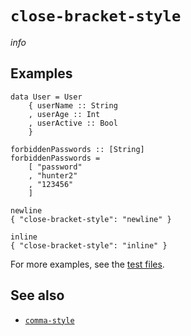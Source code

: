 # `close-bracket-style`

$info$

## Examples

```fourmolu-example-input
data User = User
    { userName :: String
    , userAge :: Int
    , userActive :: Bool
    }

forbiddenPasswords :: [String]
forbiddenPasswords =
    [ "password"
    , "hunter2"
    , "123456"
    ]
```
```fourmolu-example-tab
newline
{ "close-bracket-style": "newline" }
```
```fourmolu-example-tab
inline
{ "close-bracket-style": "inline" }
```

For more examples, see the [test files](https://github.com/fourmolu/fourmolu/tree/main/data/fourmolu/close-bracket-style).

## See also

* [`comma-style`](/config/comma-style)
